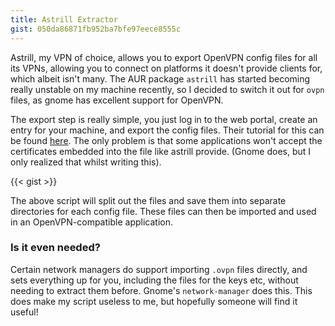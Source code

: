 ```yaml
---
title: Astrill Extractor
gist: 050da86871fb952ba7bfe97eece8555c
---
```


Astrill, my VPN of choice, allows you to export OpenVPN config files for all its VPNs, allowing you to connect on platforms it doesn't provide clients for, which albeit isn't many. The AUR package `astrill` has started becoming really unstable on my machine recently, so I decided to switch it out for `ovpn` files, as gnome has excellent support for OpenVPN.

The export step is really simple, you just log in to the web portal, create an entry for your machine, and export the config files. Their tutorial for this can be found [here](http://wiki.astrill.com/index.php/Astrill_Setup_Manual:How_to_configure_OpenVPN_with_Network_Manager_on_Linux). The only problem is that some applications won't accept the certificates embedded into the file like astrill provide. (Gnome does, but I only realized that whilst writing this).

{{< gist >}}

The above script will split out the files and save them into separate directories for each config file. These files can then be imported and used in an OpenVPN-compatible application.

### Is it even needed?
Certain network managers do support importing `.ovpn` files directly, and sets everything up for you, including the files for the keys etc, without needing to extract them before. Gnome's `network-manager` does this. This does make my script useless to me, but hopefully someone will find it useful!
